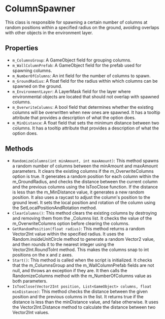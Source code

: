 # ColumnSpawner

This class is responsible for spawning a certain number of columns at random positions within a specified radius on the ground, avoiding overlaps with other objects in the environment layer.

## Properties

- `m_ColumnsGroup`: A GameObject field for grouping columns.
- `m_WallColumnPrefab`: A GameObject field for the prefab used for spawning columns.
- `m_NumberOfColumns`: An int field for the number of columns to spawn.
- `m_GroundRadius`: A float field for the radius within which columns can be spawned on the ground.
- `m_EnvironmentLayer`: A LayerMask field for the layer where environmental objects are located that should not overlap with spawned columns.
- `m_OverwriteColumns`: A bool field that determines whether the existing columns will be overwritten when new ones are spawned. It has a tooltip attribute that provides a description of what the option does.
- `m_MinDistance`: A float field that sets the minimum distance between two columns. It has a tooltip attribute that provides a description of what the option does.

## Methods

- `RandomizeColumns(int minAmount, int maxAmount)`: This method spawns a random number of columns between the minAmount and maxAmount parameters. It clears the existing columns if the m_OverwriteColumns option is true. It generates a random position for each column within the m_GroundRadius, and checks the distance between the current column and the previous columns using the IsTooClose function. If the distance is less than the m_MinDistance value, it generates a new random position. It also uses a raycast to adjust the column's position to the ground level. It sets the local position and rotation of the column using the SetLocalPositionAndRotation method.
- `ClearColumns()`: This method clears the existing columns by destroying and removing them from the _Columns list. It checks the value of the m_OverwriteColumns option before clearing the columns.
- `GetRandomPosition(float radius)`: This method returns a random Vector2Int value within the specified radius. It uses the Random.insideUnitCircle method to generate a random Vector2 value, and then rounds it to the nearest integer using the Vector2Int.RoundToInt method. This makes the columns snap to int positions on the x and z axes.
- `Start()`: This method is called when the script is initialized. It checks that the m_ColumnsGroup and the m_WallColumnPrefab fields are not null, and throws an exception if they are. It then calls the RandomizeColumns method with the m_NumberOfColumns value as both parameters.
- `IsTooClose(Vector2Int position, List<GameObject> columns, float minDistance)`: This method checks the distance between the given position and the previous columns in the list. It returns true if the distance is less than the minDistance value, and false otherwise. It uses the Vector2Int.Distance method to calculate the distance between two Vector2Int values.
